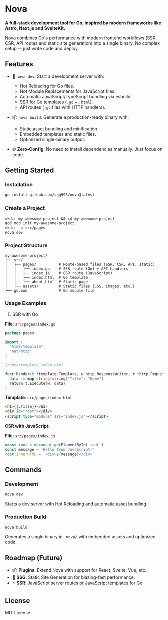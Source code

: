 # Nova

__A full-stack development tool for Go, inspired by modern frameworks like Astro, Next.js and SvelteKit.__

Nova combines Go's performance with modern frontend workflows (SSR, CSR, API routes and static site generation) into a single binary. No complex setup -- just write code and deploy.

## Features

- 🚀 `nova dev`: Start a development server with:
  - Hot Reloading for Go files.
  - Hot Module Replacements for JavaScript files.
  - Automatic JavaScript/TypeScript bundling via esbuild.
  - SSR for Go templates (`.go` + `.html`).
  - API routes (`.go` files with HTTP handlers).

- 📦 `nova build`: Generate a production-ready binary with;
  - Static asset bundling and minification.
  - Embedded templates and static files.
  - Optimized single-binary output.

- 🌐 __Zero-Config__: No need to install dependencies manually. Just focus on code.

## Getting Started

### Installation

```bash
go install github.com/sgq995/nova@latest
```

### Create a Project

```bash
mkdir my-awesome-project && cd my-awesome-project
god mod init my-awesome-project
mkdir -p src/pages
nova dev
```

### Project Structure

```
my-awesome-project/
├── src/
│   ├── pages/          # Route-based files (SSR, CSR, API, static)
│   │   ├── index.go    # SSR route (Go) + API handlers
│   │   ├── index.js    # CSR route (JavaScript)
|   |   ├── index.html  # Go template
│   │   └── about.html  # Static page
│   └── assets/         # Static files (CSS, images, etc.)
└── go.mod              # Go module file
```

### Usage Examples

1. SSR with Go

__File__: `src/pages/index.go`

```go
package pages

import (
  "html/template"
  "net/http"
)

//nova:template index.html

func Render(t *template.Template, w http.ResponseWriter, r *http.Request) error {
  data := map[string]string{"Title": "Home"}
  return t.Execute(w, data)
}
```

__Template__: `src/pages/index.html`

```html
<h1>{{.Title}}</h1>
<div id="root"></div>
<script type="module" src="index.js"></script>
```

__CSR with JavaScript__:

__File__: `src/pages/index.js`

```javascript
const root = document.getElementById('root')
const message = 'Hello from JavaScript!'
root.innerHTML = `<div>${message}</div>`
```

## Commands

### Development

```bash
nova dev
```

Starts a dev server with Hot Reloading and automatic asset bundling.


### Production Build

```bash
nova build
```

Generates a single binary in `.nova/` with embedded assets and optimized code.

## Roadmap (Future)

- 📦 __Plugins__: Extend Nova with support for React, Svelte, Vue, etc.
- 📝 __SSG__: Static Site Generation for blazing-fast performance.
- ⚡ __SSR__: JavaScript server routes or JavaScript templates for Go

## License

MIT License
